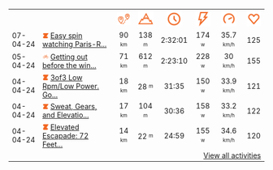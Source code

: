 <table>
    <tr>
        <th></th>
        <th></th>
        <th align="center"><img src="https://raw.githubusercontent.com/robiningelbrecht/strava-activities/master/public/distance.svg" width="30" alt="distance" title="distance"/></th>
        <th align="center"><img src="https://raw.githubusercontent.com/robiningelbrecht/strava-activities/master/public/elevation.svg" width="30" alt="elevation" title="elevation"/></th>
        <th align="center"><img src="https://raw.githubusercontent.com/robiningelbrecht/strava-activities/master/public/time.svg" width="30" alt="time" title="time"/></th>
        <th align="center"><img src="https://raw.githubusercontent.com/robiningelbrecht/strava-activities/master/public/average-watt.svg" width="30" alt="average watts" title="average watts"/></th>
        <th align="center"><img src="https://raw.githubusercontent.com/robiningelbrecht/strava-activities/master/public/average-speed.svg" width="30" alt="average speed" title="average speed"/></th>
        <th align="center"><img src="https://raw.githubusercontent.com/robiningelbrecht/strava-activities/master/public/heart-rate.svg" width="30" alt="average heart rate" title="average heart rate"/></th>
    </tr>
            <tr>
            <td>07-04-24</td>
            <td>
                                <img src="https://raw.githubusercontent.com/robiningelbrecht/strava-activities/master/public/activity-virtual-ride-zwift.svg" width="12" alt="Easy spin watching Paris-Roubaix" title="Easy spin watching Paris-Roubaix"/>
<a href="https://www.strava.com/activities/11128156028" title="Kcal: 1512 | Gear: None ">Easy spin watching Paris-R...</a>
            </td>
            <td align="center">90 <sup><sub>km</sub></sup></td>
            <td align="center">138 <sup><sub>m</sub></sup></td>
            <td align="center">2:32:01</td>
            <td align="center">174 <sup><sub>w</sub></sup></td>
            <td align="center">35.7 <sup><sub>km/h</sub></sup></td>
            <td align="center">125</td>
        </tr>
            <tr>
            <td>05-04-24</td>
            <td>
                <img src="https://raw.githubusercontent.com/robiningelbrecht/strava-activities/master/public/activity-ride.svg" width="12" alt="Getting out before the wind blows in.. cus I&#039;m sm0rt" title="Getting out before the wind blows in.. cus I&#039;m sm0rt"/>
<a href="https://www.strava.com/activities/11112715748" title="Kcal: 2164 | Gear: None ">Getting out before the win...</a>
            </td>
            <td align="center">71 <sup><sub>km</sub></sup></td>
            <td align="center">612 <sup><sub>m</sub></sup></td>
            <td align="center">2:23:10</td>
            <td align="center">228 <sup><sub>w</sub></sup></td>
            <td align="center">30 <sup><sub>km/h</sub></sup></td>
            <td align="center">155</td>
        </tr>
            <tr>
            <td>04-04-24</td>
            <td>
                                <img src="https://raw.githubusercontent.com/robiningelbrecht/strava-activities/master/public/activity-virtual-ride-zwift.svg" width="12" alt="3of3 Low Rpm/Low Power. Got tired of waiting for the weather. Heart wasn&#039;t in it, lol" title="3of3 Low Rpm/Low Power. Got tired of waiting for the weather. Heart wasn&#039;t in it, lol"/>
<a href="https://www.strava.com/activities/11107608664" title="Kcal: 272 | Gear: None ">3of3 Low Rpm/Low Power. Go...</a>
            </td>
            <td align="center">18 <sup><sub>km</sub></sup></td>
            <td align="center">28 <sup><sub>m</sub></sup></td>
            <td align="center">31:35</td>
            <td align="center">150 <sup><sub>w</sub></sup></td>
            <td align="center">33.9 <sup><sub>km/h</sub></sup></td>
            <td align="center">121</td>
        </tr>
            <tr>
            <td>04-04-24</td>
            <td>
                                <img src="https://raw.githubusercontent.com/robiningelbrecht/strava-activities/master/public/activity-virtual-ride-zwift.svg" width="12" alt="Sweat, Gears, and Elevation Whimsy" title="Sweat, Gears, and Elevation Whimsy"/>
<a href="https://www.strava.com/activities/11107451074" title="Kcal: 286 | Gear: None ">Sweat, Gears, and Elevatio...</a>
            </td>
            <td align="center">17 <sup><sub>km</sub></sup></td>
            <td align="center">104 <sup><sub>m</sub></sup></td>
            <td align="center">30:36</td>
            <td align="center">158 <sup><sub>w</sub></sup></td>
            <td align="center">33.2 <sup><sub>km/h</sub></sup></td>
            <td align="center">122</td>
        </tr>
            <tr>
            <td>04-04-24</td>
            <td>
                                <img src="https://raw.githubusercontent.com/robiningelbrecht/strava-activities/master/public/activity-virtual-ride-zwift.svg" width="12" alt="Elevated Escapade: 72 Feet to Quirkyville" title="Elevated Escapade: 72 Feet to Quirkyville"/>
<a href="https://www.strava.com/activities/11107261697" title="Kcal: 222 | Gear: None ">Elevated Escapade: 72 Feet...</a>
            </td>
            <td align="center">14 <sup><sub>km</sub></sup></td>
            <td align="center">22 <sup><sub>m</sub></sup></td>
            <td align="center">24:59</td>
            <td align="center">155 <sup><sub>w</sub></sup></td>
            <td align="center">34.6 <sup><sub>km/h</sub></sup></td>
            <td align="center">120</td>
        </tr>
                <tr>
            <td colspan="8" align="right"><a href="https://github.com/robiningelbrecht/strava-activities#activities">View all activities</a></td>
        </tr>
    </table>
